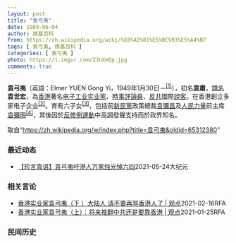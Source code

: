 ```yaml
---
layout: post
title: "袁弓夷"
date: 1989-06-04
author: 维基百科
from: https://zh.wikipedia.org/wiki/%E8%A2%81%E5%BC%93%E5%A4%B7
tags: [ 袁弓夷, 维基百科 ]
categories: [ 袁弓夷 ]
photo: https://i.imgur.com/ZJnXmEp.jpg
comments: true
---
```

<div class="mw-parser-output">
<p><b>袁弓夷</b>（英語：<span lang="en">Elmer YUEN Gong Yi</span>，1949年1月30日<span class="useeditintro" title="Template:BLP editintro">－</span><sup id="cite_ref-1" class="reference"><a href="#cite_note-1">[1]</a></sup>），初名<b>袁肅</b>，<a href="/wiki/%E8%AD%9C%E5%90%8D" title="譜名">譜名</a><b>袁世宏</b>，為<a href="/wiki/%E9%A6%99%E6%B8%AF" title="香港">香港</a>著名<a href="/wiki/%E7%94%B5%E5%AD%90%E5%B7%A5%E4%B8%9A" title="电子工业">电子工业</a><a href="/wiki/%E5%AF%A6%E6%A5%AD%E5%AE%B6" class="mw-redirect" title="實業家">实业家</a>、<a href="/wiki/%E6%99%82%E4%BA%8B%E8%A9%95%E8%AB%96%E5%93%A1" title="時事評論員">時事評論員</a>、<a href="/wiki/%E5%8F%8D%E5%85%B1" class="mw-redirect" title="反共">反共</a>國際<a href="/wiki/%E6%B8%B8%E8%AF%B4%E9%9B%86%E5%9B%A2" title="游说集团">說客</a>。在香港創立多家电子企业<sup id="cite_ref-Yuen_family_2-0" class="reference"><a href="#cite_note-Yuen_family-2">[2]</a></sup>。育有六子女<sup id="cite_ref-3" class="reference"><a href="#cite_note-3">[3]</a></sup>，包括前<a href="/wiki/%E6%96%B0%E6%B0%91%E9%BB%A8_(%E9%A6%99%E6%B8%AF)" title="新民黨 (香港)">新民黨</a>政策總裁<a href="/wiki/%E8%A2%81%E5%BD%8C%E6%98%8C" title="袁彌昌">袁彌昌</a>及<a href="/wiki/%E4%BA%BA%E6%B0%91%E5%8A%9B%E9%87%8F" title="人民力量">人民力量</a>前主席<a href="/wiki/%E8%A2%81%E5%BD%8C%E6%98%8E" title="袁彌明">袁彌明</a><sup id="cite_ref-Erica_Yuen_4-0" class="reference"><a href="#cite_note-Erica_Yuen-4">[4]</a></sup>，其後因於<a href="/wiki/%E5%8F%8D%E4%BF%AE%E4%BE%8B%E9%81%8B%E5%8B%95" class="mw-redirect" title="反修例運動">反修例運動</a>中高調發聲支持而於政界知名。
</p>
</div><noscript><img src="//zh.wikipedia.org/wiki/Special:CentralAutoLogin/start?type=1x1" alt="" title="" width="1" height="1" style="border: none; position: absolute;"></noscript>
<div class="printfooter">取自“<a dir="ltr" href="https://zh.wikipedia.org/w/index.php?title=袁弓夷&amp;oldid=65312380">https://zh.wikipedia.org/w/index.php?title=袁弓夷&amp;oldid=65312380</a>”</div><div id="recent-news"><h3>最近动态</h3><ul><li><a href="https://nodebe4.github.io/waimei/2021-05-24/%E7%8F%8D%E8%A8%80%E7%9C%9F%E8%AF%AD-%E8%A2%81%E5%BC%93%E5%A4%B7%E5%90%81%E6%B8%AF%E4%BA%BA%E4%B8%87%E5%AE%B6%E7%83%9B%E5%85%89%E6%82%BC%E5%85%AD%E5%9B%9B" title="【珍言真语】袁弓夷吁港人万家烛光悼六四—— 【大纪元2021年05月25日讯】（大纪元记者林慧真、梁珍香港报导）“六四事件”中共在天安门广场屠杀爱国学生32周年将至，世界上规模最大的六四年度悼念...">【珍言真语】袁弓夷吁港人万家烛光悼六四</a><time>2021-05-24</time><a class="tag">大纪元</a></li>
</ul></div><div id="open-opinion"><h3>相关言论</h3><ul><li><a href="https://nodebe4.github.io/opinion/2021-02-16/%E9%A6%99%E6%B8%AF%E5%AE%9E%E4%B8%9A%E5%AE%B6%E8%A2%81%E5%BC%93%E5%A4%B7-%E4%B8%8B-%E5%A4%A7%E9%99%86%E4%BA%BA-%E8%AF%B7%E4%B8%8D%E8%A6%81%E5%86%8D%E9%AA%82%E9%A6%99%E6%B8%AF%E4%BA%BA%E4%BA%86-%E8%A7%82%E7%82%B9/" title="自由亚洲电台">香港实业家袁弓夷（下 ）大陆人 请不要再骂香港人了 | 观点</a><time>2021-02-16</time><a class="tag">RFA</a></li>
<li><a href="https://nodebe4.github.io/opinion/2021-01-25/%E9%A6%99%E6%B8%AF%E5%AE%9E%E4%B8%9A%E5%AE%B6%E8%A2%81%E5%BC%93%E5%A4%B7-%E4%B8%8A-%E5%B0%86%E6%9D%A5%E6%8E%A8%E7%BF%BB%E4%B8%AD%E5%85%B1%E8%BF%98%E6%98%AF%E8%A6%81%E9%9D%A0%E9%A6%99%E6%B8%AF-%E8%A7%82%E7%82%B9/" title="自由亚洲电台">香港实业家袁弓夷（上）：将来推翻中共还是要靠香港 | 观点</a><time>2021-01-25</time><a class="tag">RFA</a></li>
</ul></div><div id="mjls-record"><h3>民间历史</h3><ul></ul></div>